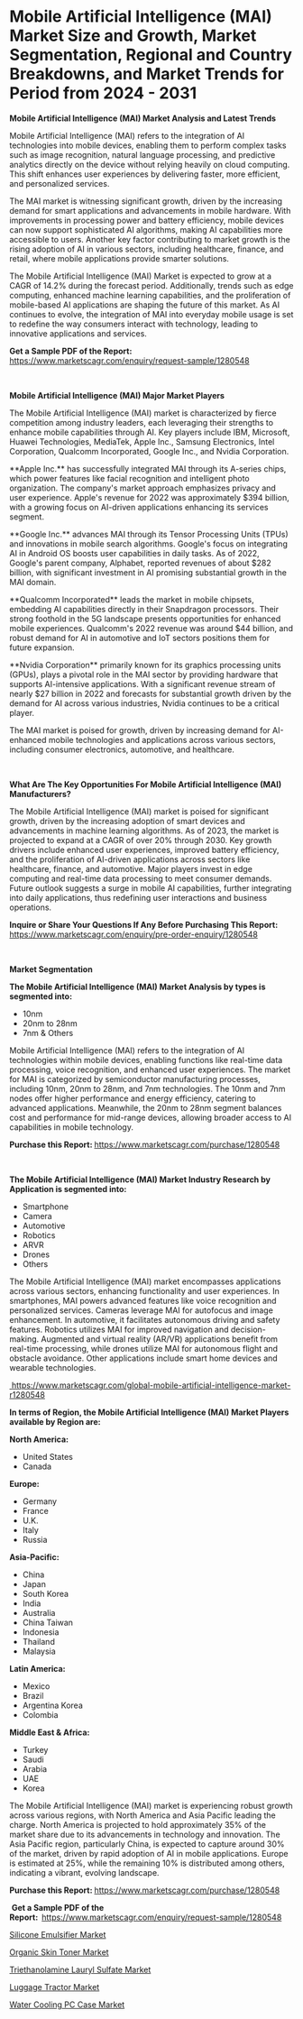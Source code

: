 <p><h1>Mobile Artificial Intelligence (MAI) Market Size and Growth, Market Segmentation, Regional and Country Breakdowns, and Market Trends for Period from 2024 -  2031</h1></p><p><strong>Mobile Artificial Intelligence (MAI) Market Analysis and Latest Trends</strong></p>
<p><p>Mobile Artificial Intelligence (MAI) refers to the integration of AI technologies into mobile devices, enabling them to perform complex tasks such as image recognition, natural language processing, and predictive analytics directly on the device without relying heavily on cloud computing. This shift enhances user experiences by delivering faster, more efficient, and personalized services.</p><p>The MAI market is witnessing significant growth, driven by the increasing demand for smart applications and advancements in mobile hardware. With improvements in processing power and battery efficiency, mobile devices can now support sophisticated AI algorithms, making AI capabilities more accessible to users. Another key factor contributing to market growth is the rising adoption of AI in various sectors, including healthcare, finance, and retail, where mobile applications provide smarter solutions.</p><p>The Mobile Artificial Intelligence (MAI) Market is expected to grow at a CAGR of 14.2% during the forecast period. Additionally, trends such as edge computing, enhanced machine learning capabilities, and the proliferation of mobile-based AI applications are shaping the future of this market. As AI continues to evolve, the integration of MAI into everyday mobile usage is set to redefine the way consumers interact with technology, leading to innovative applications and services.</p></p>
<p><strong>Get a Sample PDF of the Report:&nbsp;</strong> <a href="https://www.marketscagr.com/enquiry/request-sample/1280548?utm_campaign=1126&utm_medium=2&utm_source=Github&utm_content=ia&utm_term=30092024&utm_id=mobile-artificial-intelligence-mai">https://www.marketscagr.com/enquiry/request-sample/1280548</a></p>
<p>&nbsp;</p>
<p><strong>Mobile Artificial Intelligence (MAI) Major Market Players</strong></p>
<p><p>The Mobile Artificial Intelligence (MAI) market is characterized by fierce competition among industry leaders, each leveraging their strengths to enhance mobile capabilities through AI. Key players include IBM, Microsoft, Huawei Technologies, MediaTek, Apple Inc., Samsung Electronics, Intel Corporation, Qualcomm Incorporated, Google Inc., and Nvidia Corporation.</p><p>**Apple Inc.** has successfully integrated MAI through its A-series chips, which power features like facial recognition and intelligent photo organization. The company's market approach emphasizes privacy and user experience. Apple's revenue for 2022 was approximately $394 billion, with a growing focus on AI-driven applications enhancing its services segment.</p><p>**Google Inc.** advances MAI through its Tensor Processing Units (TPUs) and innovations in mobile search algorithms. Google's focus on integrating AI in Android OS boosts user capabilities in daily tasks. As of 2022, Google's parent company, Alphabet, reported revenues of about $282 billion, with significant investment in AI promising substantial growth in the MAI domain.</p><p>**Qualcomm Incorporated** leads the market in mobile chipsets, embedding AI capabilities directly in their Snapdragon processors. Their strong foothold in the 5G landscape presents opportunities for enhanced mobile experiences. Qualcomm's 2022 revenue was around $44 billion, and robust demand for AI in automotive and IoT sectors positions them for future expansion.</p><p>**Nvidia Corporation** primarily known for its graphics processing units (GPUs), plays a pivotal role in the MAI sector by providing hardware that supports AI-intensive applications. With a significant revenue stream of nearly $27 billion in 2022 and forecasts for substantial growth driven by the demand for AI across various industries, Nvidia continues to be a critical player.</p><p>The MAI market is poised for growth, driven by increasing demand for AI-enhanced mobile technologies and applications across various sectors, including consumer electronics, automotive, and healthcare.</p></p>
<p>&nbsp;</p>
<p><strong>What Are The Key Opportunities For Mobile Artificial Intelligence (MAI) Manufacturers?</strong></p>
<p><p>The Mobile Artificial Intelligence (MAI) market is poised for significant growth, driven by the increasing adoption of smart devices and advancements in machine learning algorithms. As of 2023, the market is projected to expand at a CAGR of over 20% through 2030. Key growth drivers include enhanced user experiences, improved battery efficiency, and the proliferation of AI-driven applications across sectors like healthcare, finance, and automotive. Major players invest in edge computing and real-time data processing to meet consumer demands. Future outlook suggests a surge in mobile AI capabilities, further integrating into daily applications, thus redefining user interactions and business operations.</p></p>
<p><strong>Inquire or Share Your Questions If Any Before Purchasing This Report:</strong> <a href="https://www.marketscagr.com/enquiry/pre-order-enquiry/1280548?utm_campaign=1126&utm_medium=2&utm_source=Github&utm_content=ia&utm_term=30092024&utm_id=mobile-artificial-intelligence-mai">https://www.marketscagr.com/enquiry/pre-order-enquiry/1280548</a></p>
<p>&nbsp;</p>
<p><strong>Market Segmentation</strong></p>
<p><strong>The Mobile Artificial Intelligence (MAI) Market Analysis by types is segmented into:</strong></p>
<p><ul><li>10nm</li><li>20nm to 28nm</li><li>7nm & Others</li></ul></p>
<p><p>Mobile Artificial Intelligence (MAI) refers to the integration of AI technologies within mobile devices, enabling functions like real-time data processing, voice recognition, and enhanced user experiences. The market for MAI is categorized by semiconductor manufacturing processes, including 10nm, 20nm to 28nm, and 7nm technologies. The 10nm and 7nm nodes offer higher performance and energy efficiency, catering to advanced applications. Meanwhile, the 20nm to 28nm segment balances cost and performance for mid-range devices, allowing broader access to AI capabilities in mobile technology.</p></p>
<p><strong>Purchase this Report:&nbsp;</strong><a href="https://www.marketscagr.com/purchase/1280548?utm_campaign=1126&utm_medium=2&utm_source=Github&utm_content=ia&utm_term=30092024&utm_id=mobile-artificial-intelligence-mai">https://www.marketscagr.com/purchase/1280548</a></p>
<p>&nbsp;</p>
<p><strong>The Mobile Artificial Intelligence (MAI) Market Industry Research by Application is segmented into:</strong></p>
<p><ul><li>Smartphone</li><li>Camera</li><li>Automotive</li><li>Robotics</li><li>ARVR</li><li>Drones</li><li>Others</li></ul></p>
<p><p>The Mobile Artificial Intelligence (MAI) market encompasses applications across various sectors, enhancing functionality and user experiences. In smartphones, MAI powers advanced features like voice recognition and personalized services. Cameras leverage MAI for autofocus and image enhancement. In automotive, it facilitates autonomous driving and safety features. Robotics utilizes MAI for improved navigation and decision-making. Augmented and virtual reality (AR/VR) applications benefit from real-time processing, while drones utilize MAI for autonomous flight and obstacle avoidance. Other applications include smart home devices and wearable technologies.</p></p>
<p><a href="https://www.marketscagr.com/global-mobile-artificial-intelligence-market-r1280548?utm_campaign=1126&utm_medium=2&utm_source=Github&utm_content=ia&utm_term=30092024&utm_id=mobile-artificial-intelligence-mai">&nbsp;https://www.marketscagr.com/global-mobile-artificial-intelligence-market-r1280548</a></p>
<p><strong>In terms of Region, the Mobile Artificial Intelligence (MAI) Market Players available by Region are:</strong></p>
<p>
    <p> <strong> North America: </strong>
        <ul>
            <li>United States</li>
            <li>Canada</li>
        </ul>
        </p> 
    <p> <strong> Europe: </strong>
        <ul>
            <li>Germany</li>
            <li>France</li>
            <li>U.K.</li>
            <li>Italy</li>
            <li>Russia</li>
        </ul>
        </p> 
    <p> <strong> Asia-Pacific: </strong>
        <ul>
            <li>China</li>
            <li>Japan</li>
            <li>South Korea</li>
            <li>India</li>
            <li>Australia</li>
            <li>China Taiwan</li>
            <li>Indonesia</li>
            <li>Thailand</li>
            <li>Malaysia</li>
        </ul>
        </p> 
    <p> <strong> Latin America: </strong>
        <ul>
            <li>Mexico</li>
            <li>Brazil</li>
            <li>Argentina Korea</li>
            <li>Colombia</li>
        </ul>
        </p> 
    <p> <strong> Middle East & Africa: </strong>
        <ul>
            <li>Turkey</li>
            <li>Saudi</li>
            <li>Arabia</li>
            <li>UAE</li>
            <li>Korea</li>
        </ul>
    </p>
    </p>
<p><p>The Mobile Artificial Intelligence (MAI) market is experiencing robust growth across various regions, with North America and Asia Pacific leading the charge. North America is projected to hold approximately 35% of the market share due to its advancements in technology and innovation. The Asia Pacific region, particularly China, is expected to capture around 30% of the market, driven by rapid adoption of AI in mobile applications. Europe is estimated at 25%, while the remaining 10% is distributed among others, indicating a vibrant, evolving landscape.</p></p>
<p><strong>Purchase this Report: </strong><a href="https://www.marketscagr.com/purchase/1280548?utm_campaign=1126&utm_medium=2&utm_source=Github&utm_content=ia&utm_term=30092024&utm_id=mobile-artificial-intelligence-mai">https://www.marketscagr.com/purchase/1280548</a></p>
<p>&nbsp;<strong>Get a Sample PDF of the Report:&nbsp;&nbsp;</strong><a href="https://www.marketscagr.com/enquiry/request-sample/1280548?utm_campaign=1126&utm_medium=2&utm_source=Github&utm_content=ia&utm_term=30092024&utm_id=mobile-artificial-intelligence-mai">https://www.marketscagr.com/enquiry/request-sample/1280548</a></p>
<p><strong></strong></p>
<p><p><a href="https://issuu.com/reportprime-2/docs/silicone-emulsifier-market-size-203_d96433e3faa00e?utm_campaign=1126&utm_medium=2&utm_source=Github&utm_content=ia&utm_term=30092024&utm_id=mobile-artificial-intelligence-mai">Silicone Emulsifier Market</a></p><p><a href="https://www.linkedin.com/pulse/organic-skin-toner-market-analysis-report-global-insights-region-o94rc?utm_campaign=1126&utm_medium=2&utm_source=Github&utm_content=ia&utm_term=30092024&utm_id=mobile-artificial-intelligence-mai">Organic Skin Toner Market</a></p><p><a href="https://issuu.com/reportprime-2/docs/triethanolamine-lauryl-sulfate-mark_59603ae484be05?utm_campaign=1126&utm_medium=2&utm_source=Github&utm_content=ia&utm_term=30092024&utm_id=mobile-artificial-intelligence-mai">Triethanolamine Lauryl Sulfate Market</a></p><p><a href="https://www.linkedin.com/pulse/luggage-tractor-industry-insights-report-analyzing-market-trends-2omic?utm_campaign=1126&utm_medium=2&utm_source=Github&utm_content=ia&utm_term=30092024&utm_id=mobile-artificial-intelligence-mai">Luggage Tractor Market</a></p><p><a href="https://www.linkedin.com/pulse/mapping-water-cooling-pc-case-market-trends-challenges-breakthroughs-oen1c?utm_campaign=1126&utm_medium=2&utm_source=Github&utm_content=ia&utm_term=30092024&utm_id=mobile-artificial-intelligence-mai">Water Cooling PC Case Market</a></p></p>